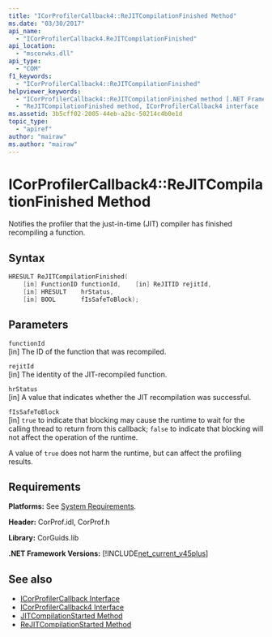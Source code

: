 ```yaml
---
title: "ICorProfilerCallback4::ReJITCompilationFinished Method"
ms.date: "03/30/2017"
api_name: 
  - "ICorProfilerCallback4.ReJITCompilationFinished"
api_location: 
  - "mscorwks.dll"
api_type: 
  - "COM"
f1_keywords: 
  - "ICorProfilerCallback4::ReJITCompilationFinished"
helpviewer_keywords: 
  - "ICorProfilerCallback4::ReJITCompilationFinished method [.NET Framework profiling]"
  - "ReJITCompilationFinished method, ICorProfilerCallback4 interface [.NET Framework profiling]"
ms.assetid: 3b5cff02-2005-44eb-a2bc-50214c4b0e1d
topic_type: 
  - "apiref"
author: "mairaw"
ms.author: "mairaw"
---
```

# ICorProfilerCallback4::ReJITCompilationFinished Method
Notifies the profiler that the just-in-time (JIT) compiler has finished recompiling a function.  
  
## Syntax  
  
```cpp  
HRESULT ReJITCompilationFinished(  
    [in] FunctionID functionId,    [in] ReJITID rejitId,  
    [in] HRESULT    hrStatus,  
    [in] BOOL       fIsSafeToBlock);  
```  
  
## Parameters  
 `functionId`  
 [in] The ID of the function that was recompiled.  
  
 `rejitId`  
 [in] The identity of the JIT-recompiled function.  
  
 `hrStatus`  
 [in] A value that indicates whether the JIT recompilation was successful.  
  
 `fIsSafeToBlock`  
 [in] `true` to indicate that blocking may cause the runtime to wait for the calling thread to return from this callback; `false` to indicate that blocking will not affect the operation of the runtime.  
  
 A value of `true` does not harm the runtime, but can affect the profiling results.  
  
## Requirements  
 **Platforms:** See [System Requirements](../../../../docs/framework/get-started/system-requirements.md).  
  
 **Header:** CorProf.idl, CorProf.h  
  
 **Library:** CorGuids.lib  
  
 **.NET Framework Versions:** [!INCLUDE[net_current_v45plus](../../../../includes/net-current-v45plus-md.md)]  
  
## See also

- [ICorProfilerCallback Interface](../../../../docs/framework/unmanaged-api/profiling/icorprofilercallback-interface.md)
- [ICorProfilerCallback4 Interface](../../../../docs/framework/unmanaged-api/profiling/icorprofilercallback4-interface.md)
- [JITCompilationStarted Method](../../../../docs/framework/unmanaged-api/profiling/icorprofilercallback-jitcompilationstarted-method.md)
- [ReJITCompilationStarted Method](../../../../docs/framework/unmanaged-api/profiling/icorprofilercallback4-rejitcompilationstarted-method.md)
